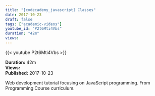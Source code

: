 ```yaml
---
title: "[codecademy_javascript] Classes"
date: 2017-10-23
draft: false
tags: ["academic-videos"]
youtube_id: "P2t6Mti4Vbs"
duration: "42m"
views: 
---
```


{{< youtube P2t6Mti4Vbs >}}

**Duration:** 42m  
**Views:**   
**Published:** 2017-10-23

Web development tutorial focusing on JavaScript programming. From Programming Course curriculum.
